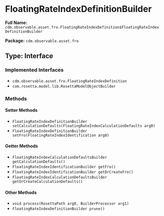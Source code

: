 # FloatingRateIndexDefinitionBuilder

**Full Name:** `cdm.observable.asset.fro.FloatingRateIndexDefinition$FloatingRateIndexDefinitionBuilder`

**Package:** `cdm.observable.asset.fro`

## Type: Interface

### Implemented Interfaces

- `cdm.observable.asset.fro.FloatingRateIndexDefinition`
- `com.rosetta.model.lib.RosettaModelObjectBuilder`

### Methods

#### Setter Methods

- `FloatingRateIndexDefinitionBuilder setCalculationDefaults(FloatingRateIndexCalculationDefaults arg0)`
- `FloatingRateIndexDefinitionBuilder setFro(FloatingRateIndexIdentification arg0)`

#### Getter Methods

- `FloatingRateIndexCalculationDefaultsBuilder getCalculationDefaults()`
- `FloatingRateIndexIdentificationBuilder getFro()`
- `FloatingRateIndexIdentificationBuilder getOrCreateFro()`
- `FloatingRateIndexCalculationDefaultsBuilder getOrCreateCalculationDefaults()`

#### Other Methods

- `void process(RosettaPath arg0, BuilderProcessor arg1)`
- `FloatingRateIndexDefinitionBuilder prune()`

